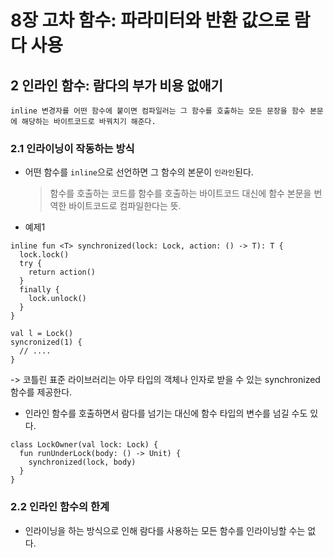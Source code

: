# 8장 고차 함수: 파라미터와 반환 값으로 람다 사용

## 2 인라인 함수: 람다의 부가 비용 없애기
    inline 변경자를 어떤 함수에 붙이면 컴파일러는 그 함수를 호출하는 모든 문장을 함수 본문에 해당하는 바이트코드로 바꿔치기 해준다.

### 2.1 인라이닝이 작동하는 방식
- 어떤 함수를 `inline`으로 선언하면 그 함수의 본문이 `인라인`된다.</br>
    > 함수를 호출하는 코드를 함수를 호출하는 바이트코드 대신에 함수 본문을 번역한 바이트코드로 컴파일한다는 뜻.

- 예제1
```
inline fun <T> synchronized(lock: Lock, action: () -> T): T {
  lock.lock()
  try {
    return action()
  }
  finally {
    lock.unlock()
  }
}

val l = Lock()
syncronized(1) {
  // ....
}
```
-> 코틀린 표준 라이브러리는 아무 타입의 객체나 인자로 받을 수 있는 synchronized 함수를 제공한다.

- 인라인 함수를 호출하면서 람다를 넘기는 대신에 함수 타입의 변수를 넘길 수도 있다.
```
class LockOwner(val lock: Lock) {
  fun runUnderLock(body: () -> Unit) {
    synchronized(lock, body)
  }
}
```

### 2.2 인라인 함수의 한계
- 인라이닝을 하는 방식으로 인해 람다를 사용하는 모든 함수를 인라이닝할 수는 없다.
